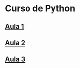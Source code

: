 # Curso de Python

## [Aula 1](https://github.com/victordcsilva/PythonAulas/blob/master/python_aula1.ipynb)
## [Aula 2](https://github.com/victordcsilva/PythonAulas/blob/master/python_aula2.ipynb)
## [Aula 3](https://github.com/victordcsilva/PythonAulas/blob/master/python_aula3.ipynb)
